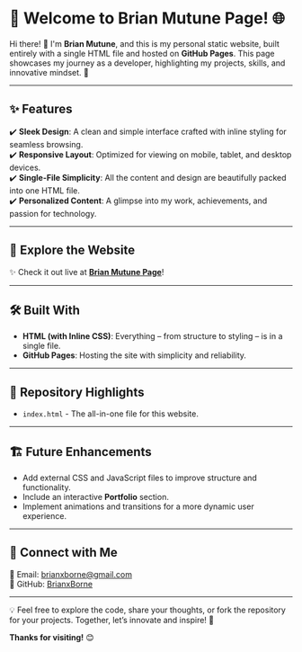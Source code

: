 # 🎉 Welcome to **Brian Mutune Page**! 🌐  

Hi there! 👋 I'm **Brian Mutune**, and this is my personal static website, built entirely with a single HTML file and hosted on **GitHub Pages**. This page showcases my journey as a developer, highlighting my projects, skills, and innovative mindset. 🚀  

---

## ✨ Features  
✔️ **Sleek Design**: A clean and simple interface crafted with inline styling for seamless browsing.  
✔️ **Responsive Layout**: Optimized for viewing on mobile, tablet, and desktop devices.  
✔️ **Single-File Simplicity**: All the content and design are beautifully packed into one HTML file.  
✔️ **Personalized Content**: A glimpse into my work, achievements, and passion for technology.  

---

## 🚀 Explore the Website  
✨ Check it out live at **[Brian Mutune Page](https://brianxborne.github.io/)**!  

---

## 🛠️ Built With  
- **HTML (with Inline CSS)**: Everything – from structure to styling – is in a single file.  
- **GitHub Pages**: Hosting the site with simplicity and reliability.  

---

## 📁 Repository Highlights  
- `index.html` - The all-in-one file for this website.  

---

## 🏗️ Future Enhancements  
- Add external CSS and JavaScript files to improve structure and functionality.  
- Include an interactive **Portfolio** section.  
- Implement animations and transitions for a more dynamic user experience.  

---

## 🤝 Connect with Me  
📧 Email: [brianxborne@gmail.com](mailto:brianxborne@gmail.com)  
🔗 GitHub: [BrianxBorne](https://github.com/BrianxBorne)  

---

💡 Feel free to explore the code, share your thoughts, or fork the repository for your projects. Together, let’s innovate and inspire! 🌟  

**Thanks for visiting!** 😊
